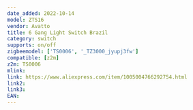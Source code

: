```yaml
---
date_added: 2022-10-14
model: ZTS16
vendor: Avatto
title: 6 Gang Light Switch Brazil
category: switch
supports: on/off
zigbeemodel: ['TS0006', '_TZ3000_jyupj3fw']
compatible: [z2m]
z2m: TS0006
mlink: 
link: https://www.aliexpress.com/item/1005004766292754.html
link2: 
link3: 
EAN: 
---
```

